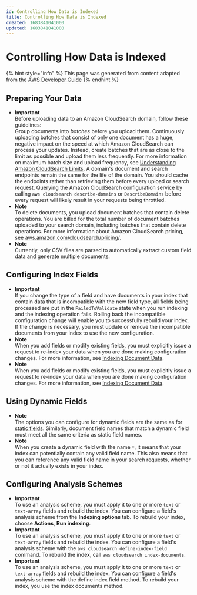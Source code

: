 ```yaml
---
id: Controlling How Data is Indexed
title: Controlling How Data is Indexed
created: 1683841041000
updated: 1683841041000
---
```

# Controlling How Data is Indexed

{% hint style="info" %}
This page was generated from content adapted from the [AWS Developer Guide](https://github.com/awsdocs/amazon-cloudsearch-developer-guide.git)
{% endhint %}

## Preparing Your Data

- **Important**  
Before uploading data to an Amazon CloudSearch domain, follow these guidelines:  
Group documents into *batches* before you upload them\. Continuously uploading batches that consist of only one document has a huge, negative impact on the speed at which Amazon CloudSearch can process your updates\. Instead, create batches that are as close to the limit as possible and upload them less frequently\. For more information on maximum batch size and upload frequency, see [Understanding Amazon CloudSearch Limits](limits.md)\.
A domain's document and search endpoints remain the same for the life of the domain\. You should cache the endpoints rather than retrieving them before every upload or search request\. Querying the Amazon CloudSearch configuration service by calling `aws cloudsearch describe-domains` or `DescribeDomains` before every request will likely result in your requests being throttled\.
- **Note**  
To delete documents, you upload document batches that contain delete operations\. You are billed for the total number of document batches uploaded to your search domain, including batches that contain delete operations\. For more information about Amazon CloudSearch pricing, see [aws\.amazon\.com/cloudsearch/pricing/](http://aws.amazon.com/cloudsearch/pricing/)\.
- **Note**  
Currently, only CSV files are parsed to automatically extract custom field data and generate multiple documents\.


## Configuring Index Fields

- **Important**  
If you change the type of a field and have documents in your index that contain data that is incompatible with the new field type, all fields being processed are put in the `FailedToValidate` state when you run indexing and the indexing operation fails\. Rolling back the incompatible configuration change will enable you to successfully rebuild your index\. If the change is necessary, you must update or remove the incompatible documents from your index to use the new configuration\.
- **Note**  
When you add fields or modify existing fields, you must explicitly issue a request to re\-index your data when you are done making configuration changes\. For more information, see [Indexing Document Data](indexing.md)\.
- **Note**  
When you add fields or modify existing fields, you must explicitly issue a request to re\-index your data when you are done making configuration changes\. For more information, see [Indexing Document Data](indexing.md)\.


## Using Dynamic Fields

- **Note**  
The options you can configure for dynamic fields are the same as for [static fields](configuring-index-fields.md)\. Similarly, document field names that match a dynamic field must meet all the same criteria as static field names\.
- **Note**  
When you create a dynamic field with the name `*`, it means that your index can potentially contain any valid field name\. This also means that you can reference any valid field name in your search requests, whether or not it actually exists in your index\.


## Configuring Analysis Schemes

- **Important**  
To use an analysis scheme, you must apply it to one or more `text` or `text-array` fields and rebuild the index\. You can configure a field's analysis scheme from the **Indexing options** tab\. To rebuild your index, choose **Actions**, **Run indexing**\.
- **Important**  
To use an analysis scheme, you must apply it to one or more `text` or `text-array` fields and rebuild the index\. You can configure a field's analysis scheme with the `aws cloudsearch define-index-field` command\. To rebuild the index, call `aws cloudsearch index-documents`\.
- **Important**  
To use an analysis scheme, you must apply it to one or more `text` or `text-array` fields and rebuild the index\. You can configure a field's analysis scheme with the define index field method\. To rebuild your index, you use the index documents method\.

